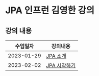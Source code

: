 # JPA 인프런 김영한 강의 
## 강의 내용

|수업일자|강의내용|
|---|---|
|2023-01-29|<A href = "https://github.com/chaerlo127/spring-jpa/blob/main/notes/2023-01-29.md"> JPA 소개 </A>|
|2023-02-02|<A href = "https://github.com/chaerlo127/spring-jpa/blob/main/notes/2023-02-02.md"> JPA 시작하기 </A>|
